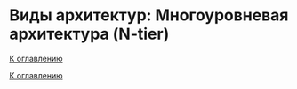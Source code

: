# Виды архитектур: Многоуровневая архитектура (N-tier)

<!--

-->

[К оглавлению](../../README.md)



[К оглавлению](../../README.md)
